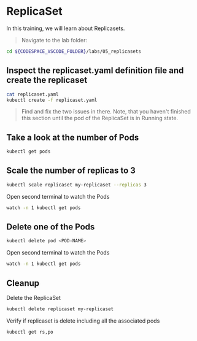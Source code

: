 # ReplicaSet

In this training, we will learn about Replicasets.

>Navigate to the lab folder:

```bash
cd ${CODESPACE_VSCODE_FOLDER}/labs/05_replicasets
```

## Inspect the replicaset.yaml definition file and create the replicaset

```bash
cat replicaset.yaml
kubectl create -f replicaset.yaml
```

>Find and fix the two issues in there. Note, that you haven't finished this section until the pod of the ReplicaSet is in Running state.

## Take a look at the number of Pods

```bash
kubectl get pods
```

## Scale the number of replicas to 3

```bash
kubectl scale replicaset my-replicaset --replicas 3
```

Open second terminal to watch the Pods

```bash
watch -n 1 kubectl get pods
```

## Delete one of the Pods

```bash
kubectl delete pod <POD-NAME>
```

Open second terminal to watch the Pods

```bash
watch -n 1 kubectl get pods
```

## Cleanup

Delete the ReplicaSet

```bash
kubectl delete replicaset my-replicaset
```

Verify if replicaset is delete including all the associated pods

```bash
kubectl get rs,po
```
